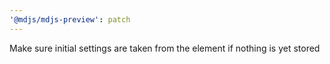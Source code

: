 ```yaml
---
'@mdjs/mdjs-preview': patch
---
```


Make sure initial settings are taken from the element if nothing is yet stored
